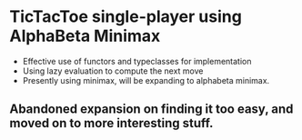 # TicTacToe single-player using AlphaBeta Minimax 

* Effective use of functors and typeclasses for implementation
* Using lazy evaluation to compute the next move
* Presently using minimax, will be expanding to alphabeta minimax.

## Abandoned expansion on finding it too easy, and moved on to more interesting stuff.